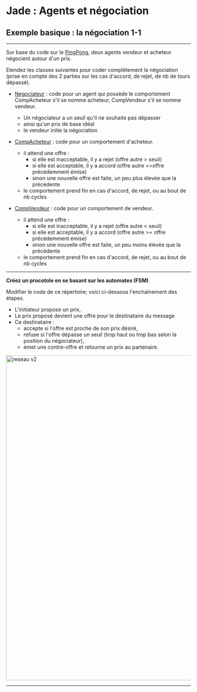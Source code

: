 # Jade : Agents et négociation

## Exemple basique : la négociation 1-1 

---

Sur base du code sur le [PingPong](https://github.com/EmmanuelADAM/jade/blob/master/pingPong/), deux agents 
vendeur et acheteur négocient autour d'un prix.

Etendez les classes suivantes pour coder complètement la négociation (prise en compte des 2 parties sur les cas 
d'accord, de rejet, de nb de tours dépassé).


- [Negociateur](https://github.com/EmmanuelADAM/jade/blob/master/protocoles/negociation/Negociateur.java) : code 
  pour un agent qui possède le comportement CompAcheteur s'il se nomme acheteur, CompVendeur s'il se nomme vendeur.
  - Un négociateur a un seuil qu'il ne souhaite pas dépasser
  - ainsi qu'un prix de base idéal
  - le vendeur initie la négociation

- [CompAcheteur](https://github.com/EmmanuelADAM/jade/blob/master/protocoles/negociation/CompAcheteur.java) : code
  pour un comportement d'acheteur. 
  - il attend une offre :
    - si elle est inacceptable, il y a rejet (offre autre > seuil)
    - si elle est acceptable, il y a accord (offre autre <=offre précédemment émise)
    - sinon une nouvelle offre est faite, un peu plus élevée que la précédente
  - le comportement prend fin en cas d'accord, de rejet, ou au bout de nb cycles

- [CompVendeur](https://github.com/EmmanuelADAM/jade/blob/master/protocoles/negociation/CompVendeur.java) : code
  pour un comportement de vendeur.
    - il attend une offre :
        - si elle est inacceptable, il y a rejet (offre autre < seuil)
        - si elle est acceptable, il y a accord (offre autre >= offre précédemment émise)
        - sinon une nouvelle offre est faite, un peu moins élevée que la précédente
    - le comportement prend fin en cas d'accord, de rejet, ou au bout de nb cycles


---
**Créez un procotole en se basant sur les automates (FSM)**

Modifier le code de ce répertoire; voici ci-dessous l'enchaînement des étapes.
- L'initiateur propose un prix,
- Le prix proposé devient une offre pour le destinataire du message
- Ce destinataire : 
  - accepte si l'offre est proche de son prix désiré,
  - refuse si l'offre dépasse un seuil (trop haut ou trop bas selon la position du négociateur),
  - émet une contre-offre et retourne un prix au partenaire.

<!-- remove space between -- and > in the arrows to render the diagram in plantuml
```
@startuml negociation
State Initiateur{
[*] -> I:proposer
state IattenteOffre <<fork>>
I:proposer -- > IattenteOffre
state choixInitiateur <<choice>>
IattenteOffre -- > I:Etudier
I:Etudier -- > choixInitiateur : offre
choixInitiateur -- > I:rejet : [offre<seuil]
choixInitiateur -- > I:accord : [offre ±= prix désiré]
choixInitiateur -- > I:marchander : [seuil<offre<prix désiré]
state ITraiterAccord
state ITraiterRejet
}

State Répondeur{
I:proposer -> R:Etudier : prix
state choixRepondeur <<choice>>
R:Etudier -- > choixRepondeur : offre
choixRepondeur -- > R:rejet : [offre>seuil]
choixRepondeur -- > R:accord : [offre ±= prix désiré]
choixRepondeur -- > R:marchander : [prix désiré<offre<seuil]
R:marchander -- > IattenteOffre : prix
state RTraiterAccord
state RTraiterRejet
}
ITraiterAccord<-R:accord
ITraiterRejet<-R:rejet
I:accord-- >RTraiterAccord
I:rejet-- >RTraiterRejet
@enduml```
-->

<img src="negociation.png" alt="reseau v2" height="883"/>

---